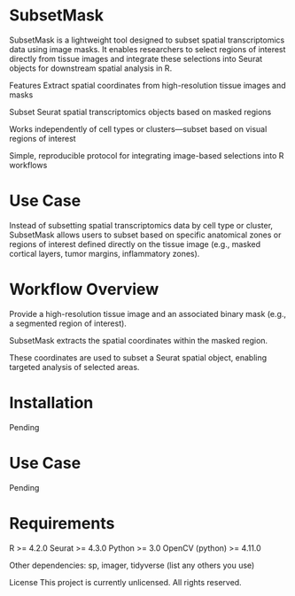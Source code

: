 # SubsetMask
SubsetMask is a lightweight tool designed to subset spatial transcriptomics data using image masks. It enables researchers to select regions of interest directly from tissue images and integrate these selections into Seurat objects for downstream spatial analysis in R.

Features
Extract spatial coordinates from high-resolution tissue images and masks

Subset Seurat spatial transcriptomics objects based on masked regions

Works independently of cell types or clusters—subset based on visual regions of interest

Simple, reproducible protocol for integrating image-based selections into R workflows

# Use Case
Instead of subsetting spatial transcriptomics data by cell type or cluster, SubsetMask allows users to subset based on specific anatomical zones or regions of interest defined directly on the tissue image (e.g., masked cortical layers, tumor margins, inflammatory zones).

# Workflow Overview
Provide a high-resolution tissue image and an associated binary mask (e.g., a segmented region of interest).

SubsetMask extracts the spatial coordinates within the masked region.

These coordinates are used to subset a Seurat spatial object, enabling targeted analysis of selected areas.

# Installation
Pending

# Use Case
Pending

# Requirements
R >= 4.2.0
Seurat >= 4.3.0
Python >= 3.0
OpenCV (python) >= 4.11.0

Other dependencies: sp, imager, tidyverse (list any others you use)

License
This project is currently unlicensed. All rights reserved.

